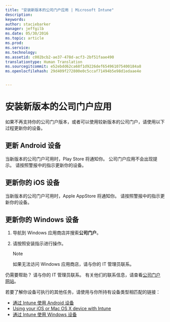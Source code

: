 ```yaml
---
title: "安装新版本的公司门户应用 | Microsoft Intune"
description: 
keywords: 
author: staciebarker
manager: jeffgilb
ms.date: 05/30/2016
ms.topic: article
ms.prod: 
ms.service: 
ms.technology: 
ms.assetid: c002bcb2-ae37-478d-acf3-2bf51faae490
translationtype: Human Translation
ms.sourcegitcommit: e52ebdd62ca68f1d9226def654961075400184a8
ms.openlocfilehash: 29d409f272800e0c5ccaf71494b5e98d1edaae4e


---
```


# 安装新版本的公司门户应用

如果不再支持你的公司门户版本，或者可以使用较新版本的公司门户，请使用以下过程更新你的设备。

## 更新 Android 设备

当新版本的公司门户可用时，Play Store 将通知你。 公司门户应用不会出现提示。 请按照警报中的指示更新你的设备。

## 更新你的 iOS 设备

当新版本的公司门户可用时，Apple AppStore 将通知你。 请按照警报中的指示更新你的设备。

## 更新你的 Windows 设备

1.  导航到 Windows 应用商店并搜索**公司门户**。

2.  请按照安装指示进行操作。

    > [!NOTE]
    > 如果无法访问 Windows 应用商店，请与你的 IT 管理员联系。


仍需要帮助？ 请与你的 IT 管理员联系。 有关他们的联系信息，请查看[公司门户网站](http://portal.manage.microsoft.com)。

若要了解你设备可执行的其他任务，请使用与你所持有设备类型相匹配的链接：

- [通过 Intune 使用 Android 设备](using-your-android-device-with-intune.md)</br>
- [Using your iOS or Mac OS X device with Intune](using-your-ios-or-mac-os-x-device-with-intune.md)</br>
- [通过 Intune 使用 Windows 设备](using-your-windows-device-with-intune.md)




<!--HONumber=Jun16_HO4-->


